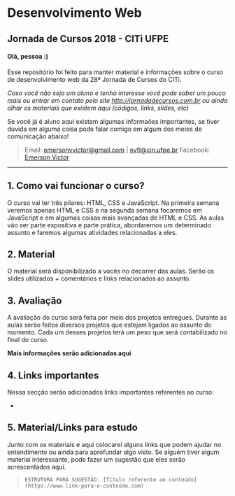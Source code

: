 # Desenvolvimento Web
## Jornada de Cursos 2018 - CITi UFPE

#### Olá, pessoa :)
Esse repositório foi feito para manter material e informações sobre o curso de desenvolvimento web da 28ª Jornada de Cursos do CITi.

*Caso você não seja um aluno e tenha interesse você pode saber um pouco mais ou entrar em contato pelo site http://jornadadecursos.com.br ou ainda olhar os materiais que existem aqui (códigos, links, slides, etc)*

Se você já é aluno aqui existem algumas informaões importantes, se tiver duvida em alguma coisa pode falar comigo em algum dos meios de comunicação abaixo!

> Email: emersonvvictor@gmail.com | evfl@cin.ufpe.br 
> Facebook: [Emerson Victor](https://www.facebook.com/emersonvvictor)

-------
## **1. Como vai funcionar o curso?**
O curso vai ter três pilares: HTML, CSS e JavaScript. Na primeira semana veremos apenas HTML e CSS e na segunda semana focaremos em JavaScript e em algumas coisas mais avançadas de HTML e CSS. As aulas vão ser parte expositiva e parte prática, abordaremos um determinado assunto e faremos algumas atividades relacionadas a eles.

## **2. Material**
O material será disponibilizado a vocês no decorrer das aulas. Serão os slides utilizados + comentários e links relacionados ao assunto.

## **3. Avaliação**
A avaliação do curso será feita por meio dos projetos entregues. Durante as aulas serão feitos diversos projetos que estejam ligados ao assunto do momento. Cada um desses projetos terá um peso que será contabilizado no final do curso.

**Mais informações serão adicionadas aqui**

## **4. Links importantes**
Nessa secção serão adicionados links importantes referentes ao curso:

- 

## **5. Material/Links para estudo**
Junto com os materiais e aqui colocarei alguns links que podem ajudar no entendimento ou ainda para aprofundar algo visto. Se alguém tiver algum material interessante, pode fazer um sugestão que eles serão acrescentados aqui.

> ```ESTRUTURA PARA SUGESTÃO: [Título referente ao conteúdo](https://www.link-para-o-conteúdo.com)```
> 

